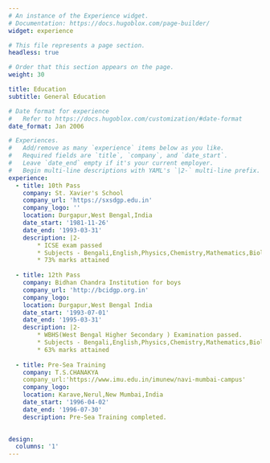 ```yaml
---
# An instance of the Experience widget.
# Documentation: https://docs.hugoblox.com/page-builder/
widget: experience

# This file represents a page section.
headless: true

# Order that this section appears on the page.
weight: 30

title: Education
subtitle: General Education

# Date format for experience
#   Refer to https://docs.hugoblox.com/customization/#date-format
date_format: Jan 2006

# Experiences.
#   Add/remove as many `experience` items below as you like.
#   Required fields are `title`, `company`, and `date_start`.
#   Leave `date_end` empty if it's your current employer.
#   Begin multi-line descriptions with YAML's `|2-` multi-line prefix.
experience:
  - title: 10th Pass
    company: St. Xavier's School
    company_url: 'https://sxsdgp.edu.in'
    company_logo: ''
    location: Durgapur,West Bengal,India
    date_start: '1981-11-26'
    date_end: '1993-03-31'
    description: |2-
        * ICSE exam passed
        * Subjects - Bengali,English,Physics,Chemistry,Mathematics,Biology,History,Geography,Economics
        * 73% marks attained
 
  - title: 12th Pass
    company: Bidhan Chandra Institution for boys
    company_url: 'http://bcidgp.org.in'
    company_logo: 
    location: Durgapur,West Bengal India
    date_start: '1993-07-01'
    date_end: '1995-03-31'
    description: |2-
    	* WBHS(West Bengal Higher Secondary ) Examination passed.
    	* Subjects - Bengali,English,Physics,Chemistry,Mathematics,Biology.
    	* 63% marks attained
  
  - title: Pre-Sea Training
    company: T.S.CHANAKYA
    company_url:'https://www.imu.edu.in/imunew/navi-mumbai-campus'
    company_logo:
    location: Karave,Nerul,New Mumbai,India
    date_start: '1996-04-02'
    date_end: '1996-07-30'
    description: Pre-Sea Training completed.
	

design:
  columns: '1'
---
```

